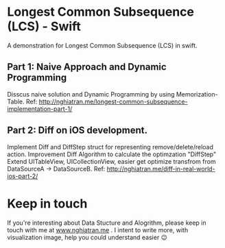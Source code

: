 # Longest Common Subsequence (LCS) - Swift
A demonstration for Longest Common Subsequence (LCS) in swift. 

## Part 1: Naive Approach and Dynamic Programming

Disscus naive solution and Dynamic Programming by using Memorization-Table.
Ref: http://nghiatran.me/longest-common-subsequence-implementation-part-1/

## Part 2: Diff on iOS development.

Implement Diff and DiffStep struct for representing remove/delete/reload action.
Improvement Diff Algorithm to calculate the optimzation "DiffStep"
Extend UITableView, UICollectionView, easier get optimize transfrom from DataSourceA -> DataSourceB.
Ref: http://nghiatran.me/diff-in-real-world-ios-part-2/

# Keep in touch
If you're interesting about Data Stucture and Alogrithm, please keep in touch with me at www.nghiatran.me . I intent to write more, with visualization image, help you could understand easier 😉
